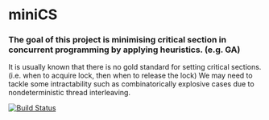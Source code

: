 # miniCS

### The goal of this project is minimising critical section in concurrent programming by applying heuristics. (e.g. GA) 
It is usually known that there is no gold standard for setting critical sections. (i.e. when to acquire lock, then when to release the lock) 
We may need to tackle some intractability such as combinatorically explosive cases due to nondeterministic thread interleaving.

[![Build Status](https://api.travis-ci.com/hyunsukimsokcho/miniCS.svg)](https://travis-ci.com/hyunsukimsokcho/miniCS)
